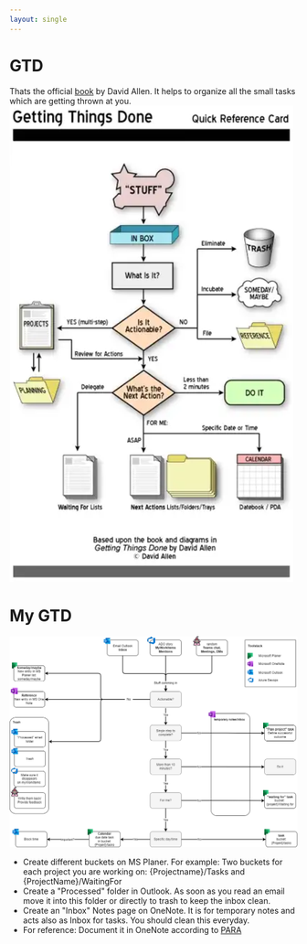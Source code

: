 ```yaml
---
layout: single
---
```


# GTD
Thats the official [book](https://www.amazon.nl/Getting-Things-Done-Stress-Free-Productivity/dp/0143126563/) by David Allen.
It helps to organize all the small tasks which are getting thrown at you. 
![GTD](/assets/images/softskills/GTD.png)

# My GTD
![My GTD](/assets/images/softskills/myGTD.drawio.png)

* Create different buckets on MS Planer. For example: Two buckets for each project you are working on: {Projectname}/Tasks and {ProjectName}/WaitingFor
* Create a "Processed" folder in Outlook. As soon as you read an email move it into this folder or directly to trash to keep the inbox clean.
* Create an "Inbox" Notes page on OneNote. It is for temporary notes and acts also as Inbox for tasks. You should clean this everyday.
* For reference: Document it in OneNote according to [PARA](../para.md)
